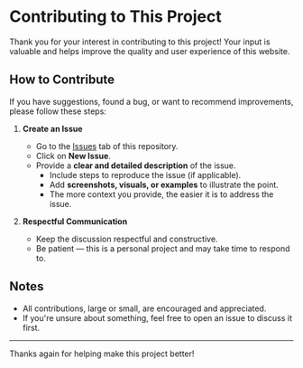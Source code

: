 # Contributing to This Project

Thank you for your interest in contributing to this project! Your input is valuable and helps improve the quality and user experience of this website.

## How to Contribute

If you have suggestions, found a bug, or want to recommend improvements, please follow these steps:

1. **Create an Issue**
   - Go to the [Issues](../../issues) tab of this repository.
   - Click on **New Issue**.
   - Provide a **clear and detailed description** of the issue.
     - Include steps to reproduce the issue (if applicable).
     - Add **screenshots, visuals, or examples** to illustrate the point.
     - The more context you provide, the easier it is to address the issue.

2. **Respectful Communication**
   - Keep the discussion respectful and constructive.
   - Be patient — this is a personal project and may take time to respond to.


## Notes

- All contributions, large or small, are encouraged and appreciated.
- If you're unsure about something, feel free to open an issue to discuss it first.

---

Thanks again for helping make this project better!
